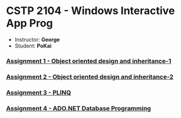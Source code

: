 # CSTP 2104 - Windows Interactive App Prog

* Instructor: **George** 
* Student: **PoKai** 

### [Assignment 1 - Object oriented design and inheritance-1](https://github.com/pokai-huang0828/cstp2104/wiki/Assignment-1)

### [Assignment 2 - Object oriented design and inheritance-2](https://github.com/pokai-huang0828/cstp2104/wiki/Assignment-2)

### [Assignment 3 - PLINQ](https://github.com/pokai-huang0828/cstp2104/wiki/Assignment-3)

### [Assignment 4 - ADO.NET Database Programming](https://github.com/pokai-huang0828/cstp2104/wiki/Assignment-4)
